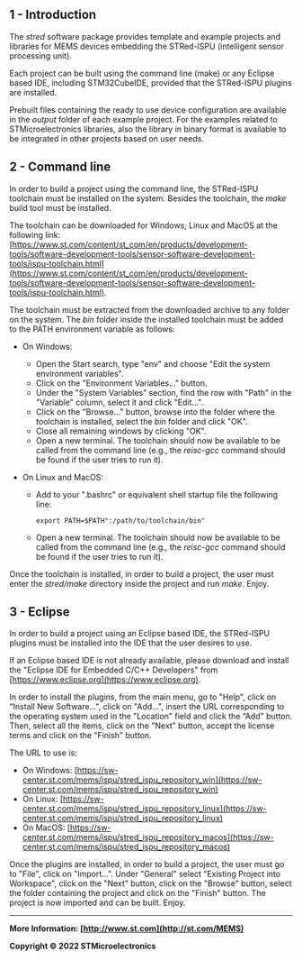 ## 1 - Introduction

The *stred* software package provides template and example projects and libraries for MEMS devices embedding the STRed-ISPU (intelligent sensor processing unit).

Each project can be built using the command line (make) or any Eclipse based IDE, including STM32CubeIDE, provided that the STRed-ISPU plugins are installed.

Prebuilt files containing the ready to use device configuration are available in the *output* folder of each example project. For the examples related to STMicroelectronics libraries, also the library in binary format is available to be integrated in other projects based on user needs.

## 2 - Command line

In order to build a project using the command line, the STRed-ISPU toolchain must be installed on the system. Besides the toolchain, the *make* build tool must be installed.

The toolchain can be downloaded for Windows, Linux and MacOS at the following link: [https://www.st.com/content/st_com/en/products/development-tools/software-development-tools/sensor-software-development-tools/ispu-toolchain.html](https://www.st.com/content/st_com/en/products/development-tools/software-development-tools/sensor-software-development-tools/ispu-toolchain.html).

The toolchain must be extracted from the downloaded archive to any folder on the system. The *bin* folder inside the installed toolchain must be added to the PATH environment variable as follows:

* On Windows:

  * Open the Start search, type "env" and choose "Edit the system environment variables".
  * Click on the "Environment Variables…" button.
  * Under the "System Variables" section, find the row with "Path" in the "Variable" column, select it and click "Edit...".
  * Click on the "Browse..." button, browse into the folder where the toolchain is installed, select the *bin* folder and click "OK".
  * Close all remaining windows by clicking "OK".
  * Open a new terminal. The toolchain should now be available to be called from the command line (e.g., the *reisc-gcc* command should be found if the user tries to run it).

* On Linux and MacOS:

  * Add to your ".bashrc" or equivalent shell startup file the following line:

    ```shell
    export PATH=$PATH":/path/to/toolchain/bin"
    ```
    
  * Open a new terminal. The toolchain should now be available to be called from the command line (e.g., the *reisc-gcc* command should be found if the user tries to run it).

Once the toolchain is installed, in order to build a project, the user must enter the *stred/make* directory inside the project and run *make*. Enjoy.

## 3 - Eclipse

In order to build a project using an Eclipse based IDE, the STRed-ISPU plugins must be installed into the IDE that the user desires to use.

If an Eclipse based IDE is not already available, please download and install the "Eclipse IDE for Embedded C/C++ Developers" from [https://www.eclipse.org](https://www.eclipse.org).

In order to install the plugins, from the main menu, go to "Help", click on "Install New Software...", click on "Add…", insert the URL corresponding to the operating system used in the "Location" field and click the “Add" button. Then, select all the items, click on the "Next" button, accept the license terms and click on the "Finish" button.

The URL to use is:

* On Windows: [https://sw-center.st.com/mems/ispu/stred_ispu_repository_win](https://sw-center.st.com/mems/ispu/stred_ispu_repository_win)
* On Linux: [https://sw-center.st.com/mems/ispu/stred_ispu_repository_linux](https://sw-center.st.com/mems/ispu/stred_ispu_repository_linux)
* On MacOS: [https://sw-center.st.com/mems/ispu/stred_ispu_repository_macos](https://sw-center.st.com/mems/ispu/stred_ispu_repository_macos)

Once the plugins are installed, in order to build a project, the user must go to "File", click on "Import...". Under "General" select "Existing Project into Workspace", click on the "Next" button, click on the "Browse" button, select the folder containing the project and click on the "Finish" button. The project is now imported and can be built. Enjoy.

------

**More Information: [http://www.st.com](http://st.com/MEMS)**

**Copyright © 2022 STMicroelectronics**